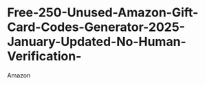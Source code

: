 # Free-250-Unused-Amazon-Gift-Card-Codes-Generator-2025-January-Updated-No-Human-Verification-
Amazon

